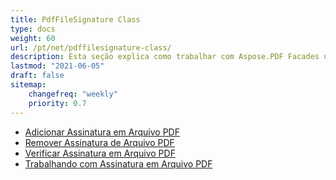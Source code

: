 ```yaml
---
title: PdfFileSignature Class
type: docs
weight: 60
url: /pt/net/pdffilesignature-class/
description: Esta seção explica como trabalhar com Aspose.PDF Facades usando a classe PdfFileSignature.
lastmod: "2021-06-05"
draft: false
sitemap:
    changefreq: "weekly"
    priority: 0.7
---
```


- [Adicionar Assinatura em Arquivo PDF](/pdf/pt/net/add-signature-in-pdf/)
- [Remover Assinatura de Arquivo PDF](/pdf/pt/net/remove-signature-from-pdf/)
- [Verificar Assinatura em Arquivo PDF](/pdf/pt/net/verify-signature-in-pdf/)
- [Trabalhando com Assinatura em Arquivo PDF](/pdf/pt/net/add-signature-in-pdf/)